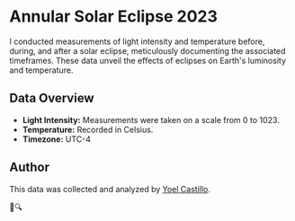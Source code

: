 # Annular Solar Eclipse 2023

I conducted measurements of light intensity and temperature before, during, and after a solar eclipse, meticulously documenting the associated timeframes. These data unveil the effects of eclipses on Earth's luminosity and temperature.

## Data Overview

- **Light Intensity:** Measurements were taken on a scale from 0 to 1023.
- **Temperature:** Recorded in Celsius.
- **Timezone:** UTC-4

## Author

This data was collected and analyzed by [Yoel Castillo](https://github.com/yscc0002).

🌌🔍

